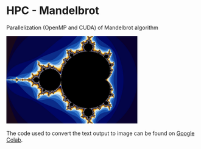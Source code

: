 # HPC - Mandelbrot

Parallelization (OpenMP and CUDA) of Mandelbrot algorithm

<img title="" src="assets/2024-06-15-11-36-58-2024-06-07-15-39-35-rendering.jpg" alt="" data-align="center" width="344">

The code used to convert the text output to image can be found on [Google Colab](https://colab.research.google.com/drive/1x6JxDkC2xLoy78o7pYbaX2Rk2tqDVgJe?usp=sharing).
